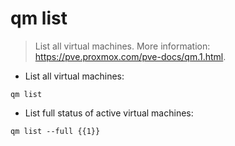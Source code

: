 # qm list

> List all virtual machines.
> More information: <https://pve.proxmox.com/pve-docs/qm.1.html>.

- List all virtual machines:

`qm list`

- List full status of active virtual machines:

`qm list --full {{1}}`
